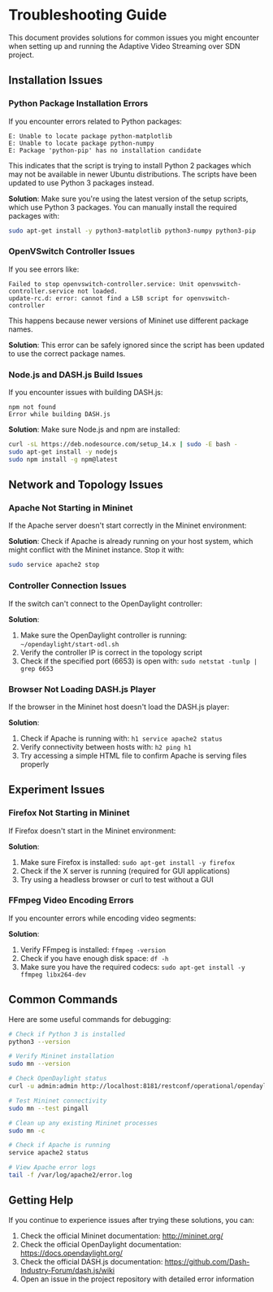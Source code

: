 # Troubleshooting Guide

This document provides solutions for common issues you might encounter when setting up and running the Adaptive Video Streaming over SDN project.

## Installation Issues

### Python Package Installation Errors

If you encounter errors related to Python packages:

```
E: Unable to locate package python-matplotlib
E: Unable to locate package python-numpy
E: Package 'python-pip' has no installation candidate
```

This indicates that the script is trying to install Python 2 packages which may not be available in newer Ubuntu distributions. The scripts have been updated to use Python 3 packages instead.

**Solution**: Make sure you're using the latest version of the setup scripts, which use Python 3 packages. You can manually install the required packages with:

```bash
sudo apt-get install -y python3-matplotlib python3-numpy python3-pip
```

### OpenVSwitch Controller Issues

If you see errors like:

```
Failed to stop openvswitch-controller.service: Unit openvswitch-controller.service not loaded.
update-rc.d: error: cannot find a LSB script for openvswitch-controller
```

This happens because newer versions of Mininet use different package names.

**Solution**: This error can be safely ignored since the script has been updated to use the correct package names.

### Node.js and DASH.js Build Issues

If you encounter issues with building DASH.js:

```
npm not found
Error while building DASH.js
```

**Solution**: Make sure Node.js and npm are installed:

```bash
curl -sL https://deb.nodesource.com/setup_14.x | sudo -E bash -
sudo apt-get install -y nodejs
sudo npm install -g npm@latest
```

## Network and Topology Issues

### Apache Not Starting in Mininet

If the Apache server doesn't start correctly in the Mininet environment:

**Solution**: Check if Apache is already running on your host system, which might conflict with the Mininet instance. Stop it with:

```bash
sudo service apache2 stop
```

### Controller Connection Issues

If the switch can't connect to the OpenDaylight controller:

**Solution**: 
1. Make sure the OpenDaylight controller is running: `~/opendaylight/start-odl.sh`
2. Verify the controller IP is correct in the topology script
3. Check if the specified port (6653) is open with: `sudo netstat -tunlp | grep 6653`

### Browser Not Loading DASH.js Player

If the browser in the Mininet host doesn't load the DASH.js player:

**Solution**:
1. Check if Apache is running with: `h1 service apache2 status`
2. Verify connectivity between hosts with: `h2 ping h1`
3. Try accessing a simple HTML file to confirm Apache is serving files properly

## Experiment Issues

### Firefox Not Starting in Mininet

If Firefox doesn't start in the Mininet environment:

**Solution**: 
1. Make sure Firefox is installed: `sudo apt-get install -y firefox`
2. Check if the X server is running (required for GUI applications)
3. Try using a headless browser or curl to test without a GUI

### FFmpeg Video Encoding Errors

If you encounter errors while encoding video segments:

**Solution**:
1. Verify FFmpeg is installed: `ffmpeg -version`
2. Check if you have enough disk space: `df -h`
3. Make sure you have the required codecs: `sudo apt-get install -y ffmpeg libx264-dev`

## Common Commands

Here are some useful commands for debugging:

```bash
# Check if Python 3 is installed
python3 --version

# Verify Mininet installation
sudo mn --version

# Check OpenDaylight status
curl -u admin:admin http://localhost:8181/restconf/operational/opendaylight-inventory:nodes/

# Test Mininet connectivity
sudo mn --test pingall

# Clean up any existing Mininet processes
sudo mn -c

# Check if Apache is running
service apache2 status

# View Apache error logs
tail -f /var/log/apache2/error.log
```

## Getting Help

If you continue to experience issues after trying these solutions, you can:

1. Check the official Mininet documentation: http://mininet.org/
2. Check the official OpenDaylight documentation: https://docs.opendaylight.org/
3. Check the official DASH.js documentation: https://github.com/Dash-Industry-Forum/dash.js/wiki
4. Open an issue in the project repository with detailed error information 